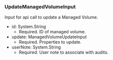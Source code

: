 ### UpdateManagedVolumeInput
Input for api call to update a Managed Volume.

- id: System.String
  - Required. ID of managed volume.
- update: ManagedVolumeUpdateInput
  - Required. Properties to update.
- userNote: System.String
  - Required. User note to associate with audits.

